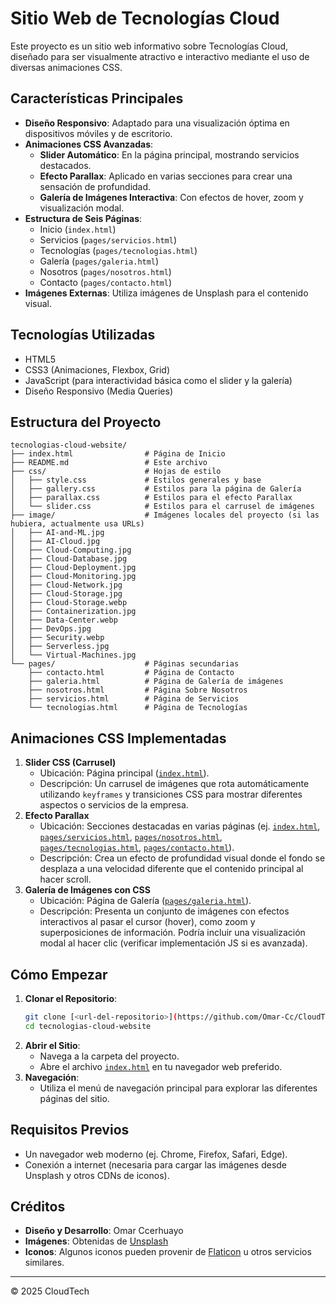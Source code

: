# Sitio Web de Tecnologías Cloud

Este proyecto es un sitio web informativo sobre Tecnologías Cloud, diseñado para ser visualmente atractivo e interactivo mediante el uso de diversas animaciones CSS.

## Características Principales

*   **Diseño Responsivo**: Adaptado para una visualización óptima en dispositivos móviles y de escritorio.
*   **Animaciones CSS Avanzadas**:
    *   **Slider Automático**: En la página principal, mostrando servicios destacados.
    *   **Efecto Parallax**: Aplicado en varias secciones para crear una sensación de profundidad.
    *   **Galería de Imágenes Interactiva**: Con efectos de hover, zoom y visualización modal.
*   **Estructura de Seis Páginas**:
    *   Inicio (`index.html`)
    *   Servicios (`pages/servicios.html`)
    *   Tecnologías (`pages/tecnologias.html`)
    *   Galería (`pages/galeria.html`)
    *   Nosotros (`pages/nosotros.html`)
    *   Contacto (`pages/contacto.html`)
*   **Imágenes Externas**: Utiliza imágenes de Unsplash para el contenido visual.

## Tecnologías Utilizadas

*   HTML5
*   CSS3 (Animaciones, Flexbox, Grid)
*   JavaScript (para interactividad básica como el slider y la galería)
*   Diseño Responsivo (Media Queries)

## Estructura del Proyecto

```
tecnologias-cloud-website/
├── index.html                # Página de Inicio
├── README.md                 # Este archivo
├── css/                      # Hojas de estilo
│   ├── style.css             # Estilos generales y base
│   ├── gallery.css           # Estilos para la página de Galería
│   ├── parallax.css          # Estilos para el efecto Parallax
│   └── slider.css            # Estilos para el carrusel de imágenes
├── image/                    # Imágenes locales del proyecto (si las hubiera, actualmente usa URLs)
│   ├── AI-and-ML.jpg
│   ├── AI-Cloud.jpg
│   ├── Cloud-Computing.jpg
│   ├── Cloud-Database.jpg
│   ├── Cloud-Deployment.jpg
│   ├── Cloud-Monitoring.jpg
│   ├── Cloud-Network.jpg
│   ├── Cloud-Storage.jpg
│   ├── Cloud-Storage.webp
│   ├── Containerization.jpg
│   ├── Data-Center.webp
│   ├── DevOps.jpg
│   ├── Security.webp
│   ├── Serverless.jpg
│   └── Virtual-Machines.jpg
└── pages/                    # Páginas secundarias
    ├── contacto.html         # Página de Contacto
    ├── galeria.html          # Página de Galería de imágenes
    ├── nosotros.html         # Página Sobre Nosotros
    ├── servicios.html        # Página de Servicios
    └── tecnologias.html      # Página de Tecnologías
```

## Animaciones CSS Implementadas

1.  **Slider CSS (Carrusel)**
    *   Ubicación: Página principal ([`index.html`](index.html)).
    *   Descripción: Un carrusel de imágenes que rota automáticamente utilizando `keyframes` y transiciones CSS para mostrar diferentes aspectos o servicios de la empresa.
2.  **Efecto Parallax**
    *   Ubicación: Secciones destacadas en varias páginas (ej. [`index.html`](index.html), [`pages/servicios.html`](pages/servicios.html), [`pages/nosotros.html`](pages/nosotros.html), [`pages/tecnologias.html`](pages/tecnologias.html), [`pages/contacto.html`](pages/contacto.html)).
    *   Descripción: Crea un efecto de profundidad visual donde el fondo se desplaza a una velocidad diferente que el contenido principal al hacer scroll.
3.  **Galería de Imágenes con CSS**
    *   Ubicación: Página de Galería ([`pages/galeria.html`](pages/galeria.html)).
    *   Descripción: Presenta un conjunto de imágenes con efectos interactivos al pasar el cursor (hover), como zoom y superposiciones de información. Podría incluir una visualización modal al hacer clic (verificar implementación JS si es avanzada).

## Cómo Empezar

1.  **Clonar el Repositorio**:
    ```bash
    git clone [<url-del-repositorio>](https://github.com/Omar-Cc/CloudTech.git)
    cd tecnologias-cloud-website
    ```
2.  **Abrir el Sitio**:
    *   Navega a la carpeta del proyecto.
    *   Abre el archivo [`index.html`](index.html) en tu navegador web preferido.
3.  **Navegación**:
    *   Utiliza el menú de navegación principal para explorar las diferentes páginas del sitio.

## Requisitos Previos

*   Un navegador web moderno (ej. Chrome, Firefox, Safari, Edge).
*   Conexión a internet (necesaria para cargar las imágenes desde Unsplash y otros CDNs de iconos).

## Créditos

*   **Diseño y Desarrollo**: Omar Ccerhuayo
*   **Imágenes**: Obtenidas de [Unsplash](https://unsplash.com/)
*   **Iconos**: Algunos iconos pueden provenir de [Flaticon](https://www.flaticon.com/) u otros servicios similares.

---

© 2025 CloudTech

